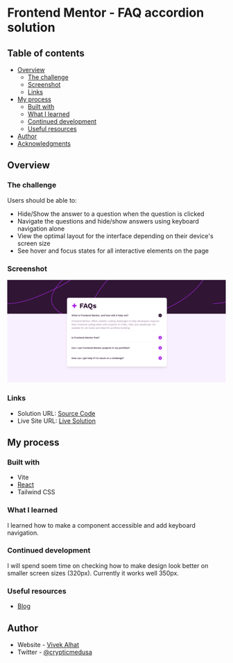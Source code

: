 # Frontend Mentor - FAQ accordion solution

## Table of contents

- [Overview](#overview)
  - [The challenge](#the-challenge)
  - [Screenshot](#screenshot)
  - [Links](#links)
- [My process](#my-process)
  - [Built with](#built-with)
  - [What I learned](#what-i-learned)
  - [Continued development](#continued-development)
  - [Useful resources](#useful-resources)
- [Author](#author)
- [Acknowledgments](#acknowledgments)

## Overview

### The challenge

Users should be able to:

- Hide/Show the answer to a question when the question is clicked
- Navigate the questions and hide/show answers using keyboard navigation alone
- View the optimal layout for the interface depending on their device's screen size
- See hover and focus states for all interactive elements on the page

### Screenshot

![Screenshot](/faq-accordion/screenshot/faq-accordion.png)

### Links

- Solution URL: [Source Code](https://github.com/VivekAlhat/Frontend-Mentor-Challenges/tree/main/faq-accordion)
- Live Site URL: [Live Solution](https://leafy-pithivier-f955d6.netlify.app/)

## My process

### Built with

- Vite
- [React](https://react.dev/)
- Tailwind CSS

### What I learned

I learned how to make a component accessible and add keyboard navigation.

### Continued development

I will spend soem time on checking how to make design look better on smaller screen sizes (320px). Currently it works well 350px.

### Useful resources

- [Blog](https://dev.to/eevajonnapanula/expand-the-content-inclusively-building-an-accessible-accordion-with-react-2ded)

## Author

- Website - [Vivek Alhat](https://www.vivekalhat.xyz)
- Twitter - [@crypticmedusa](https://www.twitter.com/crypticmedusa)
